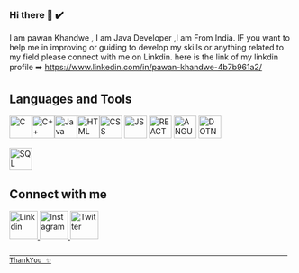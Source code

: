 ### Hi there 👋 ✔️
I am pawan Khandwe , I am Java Developer ,I am From India.
IF you want to help me in improving or guiding to develop my skills or anything 
related to my field please connect with me on Linkdin. 
here is the link of my linkdin profile ➡️ 
https://www.linkedin.com/in/pawan-khandwe-4b7b961a2/

## Languages and Tools
<img src='https://e7.pngegg.com/pngimages/724/306/png-clipart-c-logo-c-programming-language-icon-letter-c-blue-logo.png' alt="C" height=40 width=40><img src='https://upload.wikimedia.org/wikipedia/commons/thumb/1/18/ISO_C%2B%2B_Logo.svg/1200px-ISO_C%2B%2B_Logo.svg.png' alt="C++" height=40 width=40><img src='https://upload.wikimedia.org/wikipedia/en/thumb/3/30/Java_programming_language_logo.svg/1200px-Java_programming_language_logo.svg.png' alt="Java" height=40 width=40><img src='https://upload.wikimedia.org/wikipedia/commons/thumb/6/61/HTML5_logo_and_wordmark.svg/1200px-HTML5_logo_and_wordmark.svg.png' alt="HTML" height=40 width=40><img src='https://upload.wikimedia.org/wikipedia/commons/thumb/d/d5/CSS3_logo_and_wordmark.svg/1200px-CSS3_logo_and_wordmark.svg.png' alt="CSS" height=40 width=40>
<img src='[https://commons.wikimedia.org/wiki/File:Unofficial_JavaScript_logo_2.svg](https://encrypted-tbn0.gstatic.com/images?q=tbn:ANd9GcSj-sktKYQSpH03vmTmVoHsoUomUthLsjwn9_LSc3lNeg&s)' alt="JS" height=40 width=40>
<img src='https://upload.wikimedia.org/wikipedia/commons/thumb/d/d5/CSS3_logo_and_wordmark.svg/1200px-CSS3_logo_and_wordmark.svg.png' alt="REACT" height=40 width=40>
<img src='https://upload.wikimedia.org/wikipedia/commons/thumb/d/d5/CSS3_logo_and_wordmark.svg/1200px-CSS3_logo_and_wordmark.svg.png' alt="ANGULAR" height=40 width=40>
<img src='https://upload.wikimedia.org/wikipedia/commons/thumb/d/d5/CSS3_logo_and_wordmark.svg/1200px-CSS3_logo_and_wordmark.svg.png' alt="DOTNET" height=40 width=40>


<img src='https://thumbs.dreamstime.com/z/sql-database-web-language-programming-designing-logo-monogram-symbol-sites-banners-171784940.jpgs' alt="SQL" height=40 width=40>

## Connect with me 

<a href="https://www.linkedin.com/in/pawan-khandwe-4b7b961a2/">
         <img alt="Linkdin" src="https://upload.wikimedia.org/wikipedia/commons/thumb/c/ca/LinkedIn_logo_initials.png/600px-LinkedIn_logo_initials.png"
         width=50" height="50"><a href="https://www.instagram.com/pawan_i3/">
         <img alt="Instagram" src="https://upload.wikimedia.org/wikipedia/commons/thumb/e/e7/Instagram_logo_2016.svg/1200px-Instagram_logo_2016.svg.png"
         width=50" height="50"><a href="https://twitter.com/KhandwePawan">
         <img alt="Twitter" src="https://encrypted-tbn0.gstatic.com/images?q=tbn:ANd9GcQBnAP1XTnQm0RrXsy5p2xqe_LfEdC0kY1Xc-NiszlIKFtBrWnoF8E1oIc3Nqmx4v-bmDM&usqp=CAU"
         width=50" height="50">
                               

                               

                              
                                                                               
                              
                                                                         ThankYou ✨

<!--
**pawankhandwe/pawankhandwe** is a ✨ _special_ ✨ repository because its `README.md` (this file) appears on your GitHub profile.

Here are some ideas to get you started:

- 🔭 I’m currently working on ...
- 🌱 I’m currently learning ...
- 👯 I’m looking to collaborate on ...
- 🤔 I’m looking for help with ...
- 💬 Ask me about ...
- 📫 How to reach me: ...
- 😄 Pronouns: ...
- ⚡ Fun fact: ...
-->
